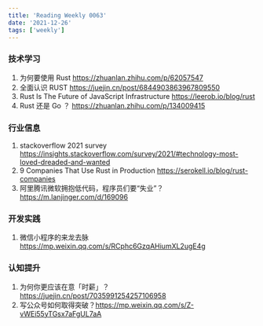 ```yaml
---
title: 'Reading Weekly 0063'
date: '2021-12-26'
tags: ['weekly']
---
```


### 技术学习

1. 为何要使用 Rust https://zhuanlan.zhihu.com/p/62057547
2. 全面认识 RUST https://juejin.cn/post/6844903863967809550
3. Rust Is The Future of JavaScript Infrastructure https://leerob.io/blog/rust
4. Rust 还是 Go ？ https://zhuanlan.zhihu.com/p/134009415

### 行业信息

1. stackoverflow 2021 survey https://insights.stackoverflow.com/survey/2021/#technology-most-loved-dreaded-and-wanted
2. 9 Companies That Use Rust in Production https://serokell.io/blog/rust-companies
3. 阿里腾讯微软拥抱低代码，程序员们要“失业”？ https://m.lanjinger.com/d/169096

### 开发实践

1. 微信小程序的来龙去脉 https://mp.weixin.qq.com/s/RCphc6GzqAHiumXL2ugE4g

### 认知提升

1. 为何你更应该在意「时薪」？ https://juejin.cn/post/7035991254257106958
2. 写公众号如何取得突破？https://mp.weixin.qq.com/s/Z-vWEi55yTGsx7aFgUL7aA
